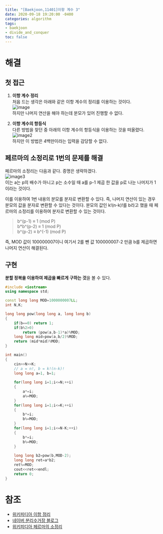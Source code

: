 ```yaml
---
title: "[Baekjoon,11401]이항 계수 3"
date: 2020-09-18 19:20:00 -0400
categories: algorithm 
tags:
- baekjoon 
- divide_and_conquer
toc: false
---
```

# 해결 
## 첫 접근  
1. **이항 계수 정리**  
처음 드는 생각은 아래와 같은 이항 계수의 정리를 이용하는 것이다.  
![image](https://wikimedia.org/api/rest_v1/media/math/render/svg/30122664d47cde4fb1089634fe21dfc520dde97d)  
하지만 나머지 연산을 해야 하는데 분모가 있어 진행할 수 없다. 

2. **이항 계수의 항등식**  
다른 방법을 찾던 중 아래의 이항 계수의 항등식을 이용하는 것을 떠올렸다.  
![image2](https://wikimedia.org/api/rest_v1/media/math/render/svg/32bb8ea0a099404ffeb791a9597857fbcc9fe53a)  
하지만 이 방법은 4백만이라는 입력을 감당할 수 없다.  

## 페르마의 소정리로 1번의 문제를 해결 
페르마의 소정리는 다음과 같다. 증명은 생략하겠다.  
![image3](https://wikimedia.org/api/rest_v1/media/math/render/svg/2149302899fcbf99c1b46c536549f7ed7b0a6b2b)  
이는 a는 p의 배수가 아니고 p는 소수일 때 a를 p-1 제곱 한 값을 p로 나눈 나머지가 1 이라는 것이다.  

이를 이용하여 1번 내용의 분모를 분자로 변환할 수 있다. 즉, 나머지 연산이 있는 경우 분모의 값을 분자로 변환할 수 있다는 것이다. 
분모의 값인 k!(n-k)!를 b라고 했을 때 페르마의 소정리를 이용하여 분자로 변환할 수 있는 것이다.  

> b^(p-1) ≡ 1 (mod P)  
> b*b^(p-2) ≡ 1 (mod P)  
> b^(p-2) ≡ b^(-1) (mod P)  

즉, MOD 값이 100000007이니 여기서 2를 뺀 값 100000007-2 만큼 b를 제곱하면 나머지 연산이 해결된다.  

## 구현 
**분할 정복을 이용하여 제곱을 빠르게 구하는 것**을 볼 수 있다. 
```cpp
#include <iostream>
using namespace std;

const long long MOD=1000000007LL;
int N,K;

long long pow(long long a, long long b)
{
    if(b==0) return 1;
    if(b%2>0) 
        return (pow(a,b-1)*a)%MOD;
    long long mid=pow(a,b/2)%MOD;
    return (mid*mid)%MOD;
}

int main()
{
    cin>>N>>K;
    // a = n!, b = k!(n-k)!
    long long a=1, b=1; 
    
    for(long long i=1;i<=N;++i)
    {
        a*=i;
        a%=MOD;
    }
    for(long long i=1;i<=K;++i)
    {
        b*=i;
        b%=MOD;
    }
    for(long long i=1;i<=N-K;++i)
    {
        b*=i;
        b%=MOD;
    }
    
    long long b2=pow(b,MOD-2);
    long long ret=a*b2;
    ret%=MOD;
    cout<<ret<<endl;
    return 0;
}

```

# 참조  
- [위키피디아 이항 정리](https://ko.wikipedia.org/wiki/%EC%9D%B4%ED%95%AD_%EC%A0%95%EB%A6%AC)  
- [네이버 분리수거장 블로그](https://m.blog.naver.com/hongjg3229/221650178981)  
- [위키피디아 페르마의 소정리](https://ko.wikipedia.org/wiki/%ED%8E%98%EB%A5%B4%EB%A7%88%EC%9D%98_%EC%86%8C%EC%A0%95%EB%A6%AC)
